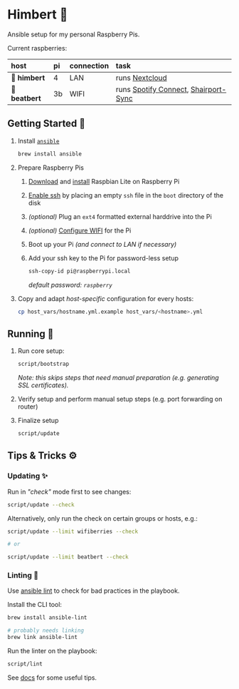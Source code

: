 # Himbert 🧸

Ansible setup for my personal Raspberry Pis.

Current raspberries:

| host            | pi  | connection | task                                           |
| :-------------- | :-- | :--------- | :--------------------------------------------- |
| **💾 himbert**  | 4   | LAN        | runs [Nextcloud](https://nextcloud.com/)       |
| **💽 beatbert** | 3b  | WIFI       | runs [Spotify Connect][1], [Shairport-Sync][2] |

[1]: https://www.spotify.com/us/connect/
[2]: https://github.com/mikebrady/shairport-sync

## Getting Started 🎒

1. Install [`ansible`](https://www.ansible.com/)

   ```bash
   brew install ansible
   ```

1. Prepare Raspberry Pis

   1. [Download](https://www.raspberrypi.com/software/) and [install](https://www.raspberrypi.com/documentation/computers/getting-started.html#installing-images-on-mac-os) Raspbian Lite on Raspberry Pi

   1. [Enable ssh](https://www.raspberrypi.org/documentation/remote-access/ssh/) by placing an empty `ssh` file in the `boot` directory of the disk

   1. _(optional)_ Plug an `ext4` formatted external harddrive into the Pi

   1. _(optional)_ [Configure WIFI](./DOC.md#set-up-wifi-for-a-pi) for the Pi

   1. Boot up your Pi _(and connect to LAN if necessary)_

   1. Add your ssh key to the Pi for password-less setup

      ```bash
      ssh-copy-id pi@raspberrypi.local
      ```

      _default password: `raspberry`_

1. Copy and adapt _host-specific_ configuration for every hosts:

   ```bash
   cp host_vars/hostname.yml.example host_vars/<hostname>.yml
   ```

## Running 🏃

1. Run core setup:

   ```bash
   script/bootstrap
   ```

   _Note: this skips steps that need manual preparation (e.g. generating SSL certificates)._

1. Verify setup and perform manual setup steps (e.g. port forwarding on router)

1. Finalize setup

   ```bash
   script/update
   ```

## Tips & Tricks ⚙️

### Updating ✨

Run in _"check"_ mode first to see changes:

```bash
script/update --check
```

Alternatively, only run the check on certain groups or hosts, e.g.:

```bash
script/update --limit wifiberries --check

# or

script/update --limit beatbert --check
```

### Linting 💅

Use [ansible lint](https://docs.ansible.com/ansible-lint/) to check for bad practices in the playbook.

Install the CLI tool:

```bash
brew install ansible-lint

# probably needs linking
brew link ansible-lint
```

Run the linter on the playbook:

```bash
script/lint
```

See [docs](DOC.md) for some useful tips.
